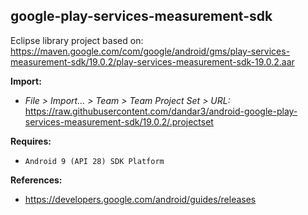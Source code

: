 ## google-play-services-measurement-sdk

Eclipse library project based on:<br/>
https://maven.google.com/com/google/android/gms/play-services-measurement-sdk/19.0.2/play-services-measurement-sdk-19.0.2.aar

**Import:**
- _File > Import... > Team > Team Project Set > URL:_<br/>
  https://raw.githubusercontent.com/dandar3/android-google-play-services-measurement-sdk/19.0.2/.projectset

**Requires:**
- `Android 9 (API 28) SDK Platform`

**References:**
- https://developers.google.com/android/guides/releases